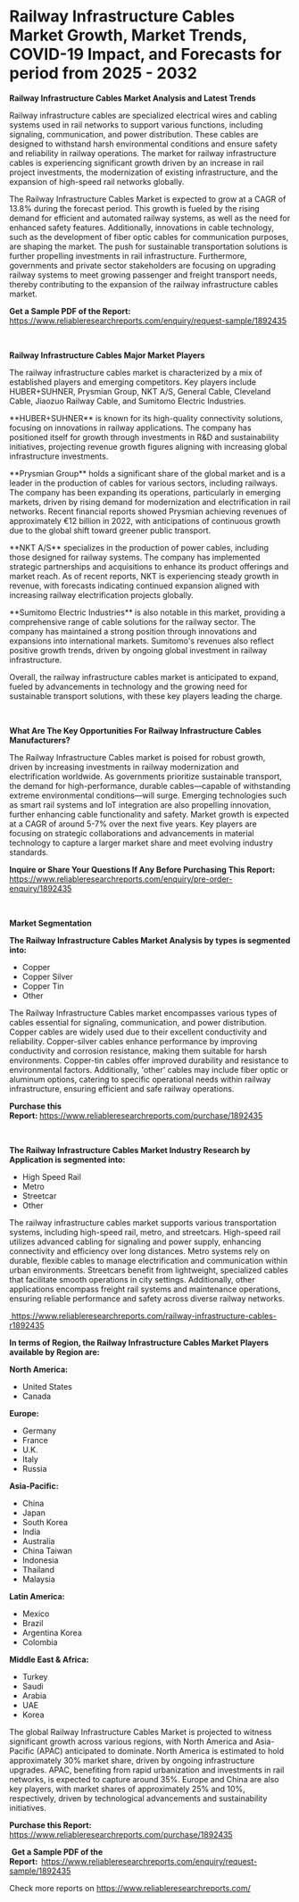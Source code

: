 <p><h1>Railway Infrastructure Cables Market Growth, Market Trends, COVID-19 Impact, and Forecasts for period from 2025 - 2032</h1></p><p><strong>Railway Infrastructure Cables Market Analysis and Latest Trends</strong></p>
<p><p>Railway infrastructure cables are specialized electrical wires and cabling systems used in rail networks to support various functions, including signaling, communication, and power distribution. These cables are designed to withstand harsh environmental conditions and ensure safety and reliability in railway operations. The market for railway infrastructure cables is experiencing significant growth driven by an increase in rail project investments, the modernization of existing infrastructure, and the expansion of high-speed rail networks globally.</p><p>The Railway Infrastructure Cables Market is expected to grow at a CAGR of 13.8% during the forecast period. This growth is fueled by the rising demand for efficient and automated railway systems, as well as the need for enhanced safety features. Additionally, innovations in cable technology, such as the development of fiber optic cables for communication purposes, are shaping the market. The push for sustainable transportation solutions is further propelling investments in rail infrastructure. Furthermore, governments and private sector stakeholders are focusing on upgrading railway systems to meet growing passenger and freight transport needs, thereby contributing to the expansion of the railway infrastructure cables market.</p></p>
<p><strong>Get a Sample PDF of the Report:&nbsp;</strong> <a href="https://www.reliableresearchreports.com/enquiry/request-sample/1892435?utm_campaign=3027&utm_medium=2&utm_source=Github&utm_content=ia&utm_term=28032025&utm_id=railway-infrastructure-cables">https://www.reliableresearchreports.com/enquiry/request-sample/1892435</a></p>
<p>&nbsp;</p>
<p><strong>Railway Infrastructure Cables Major Market Players</strong></p>
<p><p>The railway infrastructure cables market is characterized by a mix of established players and emerging competitors. Key players include HUBER+SUHNER, Prysmian Group, NKT A/S, General Cable, Cleveland Cable, Jiaozuo Railway Cable, and Sumitomo Electric Industries. </p><p>**HUBER+SUHNER** is known for its high-quality connectivity solutions, focusing on innovations in railway applications. The company has positioned itself for growth through investments in R&D and sustainability initiatives, projecting revenue growth figures aligning with increasing global infrastructure investments.</p><p>**Prysmian Group** holds a significant share of the global market and is a leader in the production of cables for various sectors, including railways. The company has been expanding its operations, particularly in emerging markets, driven by rising demand for modernization and electrification in rail networks. Recent financial reports showed Prysmian achieving revenues of approximately €12 billion in 2022, with anticipations of continuous growth due to the global shift toward greener public transport.</p><p>**NKT A/S** specializes in the production of power cables, including those designed for railway systems. The company has implemented strategic partnerships and acquisitions to enhance its product offerings and market reach. As of recent reports, NKT is experiencing steady growth in revenue, with forecasts indicating continued expansion aligned with increasing railway electrification projects globally.</p><p>**Sumitomo Electric Industries** is also notable in this market, providing a comprehensive range of cable solutions for the railway sector. The company has maintained a strong position through innovations and expansions into international markets. Sumitomo's revenues also reflect positive growth trends, driven by ongoing global investment in railway infrastructure.</p><p>Overall, the railway infrastructure cables market is anticipated to expand, fueled by advancements in technology and the growing need for sustainable transport solutions, with these key players leading the charge.</p></p>
<p>&nbsp;</p>
<p><strong>What Are The Key Opportunities For Railway Infrastructure Cables Manufacturers?</strong></p>
<p><p>The Railway Infrastructure Cables market is poised for robust growth, driven by increasing investments in railway modernization and electrification worldwide. As governments prioritize sustainable transport, the demand for high-performance, durable cables—capable of withstanding extreme environmental conditions—will surge. Emerging technologies such as smart rail systems and IoT integration are also propelling innovation, further enhancing cable functionality and safety. Market growth is expected at a CAGR of around 5-7% over the next five years. Key players are focusing on strategic collaborations and advancements in material technology to capture a larger market share and meet evolving industry standards.</p></p>
<p><strong>Inquire or Share Your Questions If Any Before Purchasing This Report:</strong> <a href="https://www.reliableresearchreports.com/enquiry/pre-order-enquiry/1892435?utm_campaign=3027&utm_medium=2&utm_source=Github&utm_content=ia&utm_term=28032025&utm_id=railway-infrastructure-cables">https://www.reliableresearchreports.com/enquiry/pre-order-enquiry/1892435</a></p>
<p>&nbsp;</p>
<p><strong>Market Segmentation</strong></p>
<p><strong>The Railway Infrastructure Cables Market Analysis by types is segmented into:</strong></p>
<p><ul><li>Copper</li><li>Copper Silver</li><li>Copper Tin</li><li>Other</li></ul></p>
<p><p>The Railway Infrastructure Cables market encompasses various types of cables essential for signaling, communication, and power distribution. Copper cables are widely used due to their excellent conductivity and reliability. Copper-silver cables enhance performance by improving conductivity and corrosion resistance, making them suitable for harsh environments. Copper-tin cables offer improved durability and resistance to environmental factors. Additionally, 'other' cables may include fiber optic or aluminum options, catering to specific operational needs within railway infrastructure, ensuring efficient and safe railway operations.</p></p>
<p><strong>Purchase this Report:&nbsp;</strong><a href="https://www.reliableresearchreports.com/purchase/1892435?utm_campaign=3027&utm_medium=2&utm_source=Github&utm_content=ia&utm_term=28032025&utm_id=railway-infrastructure-cables">https://www.reliableresearchreports.com/purchase/1892435</a></p>
<p>&nbsp;</p>
<p><strong>The Railway Infrastructure Cables Market Industry Research by Application is segmented into:</strong></p>
<p><ul><li>High Speed Rail</li><li>Metro</li><li>Streetcar</li><li>Other</li></ul></p>
<p><p>The railway infrastructure cables market supports various transportation systems, including high-speed rail, metro, and streetcars. High-speed rail utilizes advanced cabling for signaling and power supply, enhancing connectivity and efficiency over long distances. Metro systems rely on durable, flexible cables to manage electrification and communication within urban environments. Streetcars benefit from lightweight, specialized cables that facilitate smooth operations in city settings. Additionally, other applications encompass freight rail systems and maintenance operations, ensuring reliable performance and safety across diverse railway networks.</p></p>
<p><a href="https://www.reliableresearchreports.com/railway-infrastructure-cables-r1892435?utm_campaign=3027&utm_medium=2&utm_source=Github&utm_content=ia&utm_term=28032025&utm_id=railway-infrastructure-cables">&nbsp;https://www.reliableresearchreports.com/railway-infrastructure-cables-r1892435</a></p>
<p><strong>In terms of Region, the Railway Infrastructure Cables Market Players available by Region are:</strong></p>
<p>
    <p> <strong> North America: </strong>
        <ul>
            <li>United States</li>
            <li>Canada</li>
        </ul>
        </p> 
    <p> <strong> Europe: </strong>
        <ul>
            <li>Germany</li>
            <li>France</li>
            <li>U.K.</li>
            <li>Italy</li>
            <li>Russia</li>
        </ul>
        </p> 
    <p> <strong> Asia-Pacific: </strong>
        <ul>
            <li>China</li>
            <li>Japan</li>
            <li>South Korea</li>
            <li>India</li>
            <li>Australia</li>
            <li>China Taiwan</li>
            <li>Indonesia</li>
            <li>Thailand</li>
            <li>Malaysia</li>
        </ul>
        </p> 
    <p> <strong> Latin America: </strong>
        <ul>
            <li>Mexico</li>
            <li>Brazil</li>
            <li>Argentina Korea</li>
            <li>Colombia</li>
        </ul>
        </p> 
    <p> <strong> Middle East & Africa: </strong>
        <ul>
            <li>Turkey</li>
            <li>Saudi</li>
            <li>Arabia</li>
            <li>UAE</li>
            <li>Korea</li>
        </ul>
    </p>
    </p>
<p><p>The global Railway Infrastructure Cables Market is projected to witness significant growth across various regions, with North America and Asia-Pacific (APAC) anticipated to dominate. North America is estimated to hold approximately 30% market share, driven by ongoing infrastructure upgrades. APAC, benefiting from rapid urbanization and investments in rail networks, is expected to capture around 35%. Europe and China are also key players, with market shares of approximately 25% and 10%, respectively, driven by technological advancements and sustainability initiatives.</p></p>
<p><strong>Purchase this Report: </strong><a href="https://www.reliableresearchreports.com/purchase/1892435?utm_campaign=3027&utm_medium=2&utm_source=Github&utm_content=ia&utm_term=28032025&utm_id=railway-infrastructure-cables">https://www.reliableresearchreports.com/purchase/1892435</a></p>
<p>&nbsp;<strong>Get a Sample PDF of the Report:&nbsp;&nbsp;</strong><a href="https://www.reliableresearchreports.com/enquiry/request-sample/1892435?utm_campaign=3027&utm_medium=2&utm_source=Github&utm_content=ia&utm_term=28032025&utm_id=railway-infrastructure-cables">https://www.reliableresearchreports.com/enquiry/request-sample/1892435</a></p>
<p><strong></strong></p>
<p>Check more reports on <a href="https://www.reliableresearchreports.com/?utm_campaign=3027&utm_medium=2&utm_source=Github&utm_content=ia&utm_term=28032025&utm_id=railway-infrastructure-cables">https://www.reliableresearchreports.com/</a></p>